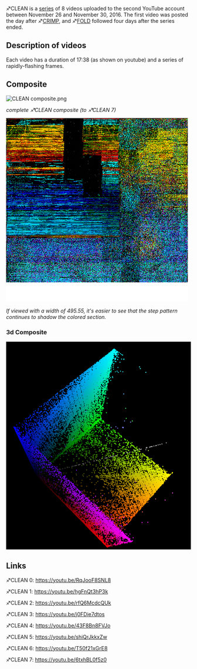 ♐CLEAN is a [series](List_of_Series "wikilink") of 8 videos uploaded to
the second YouTube account between November 26 and November 30, 2016.
The first video was posted the day after ♐[CRIMP](CRIMP "wikilink"), and
♐[FOLD](FOLD "wikilink") followed four days after the series ended.

## Description of videos

Each video has a duration of 17:38 (as shown on youtube) and a series of
rapidly-flashing frames.

## Composite

![ CLEAN composite.png](_CLEAN_composite.png " CLEAN composite.png")

*complete ♐CLEAN composite (to ♐CLEAN 7)*

![ CLEAN\_composite\_495.55.png](CLEAN_composite_495.55.png
" CLEAN_composite_495.55.png")

*If viewed with a width of 495.55, it's easier to see that the step
pattern continues to shadow the colored section.*

### 3d Composite

![Clean\_3d.PNG](Clean_3d.PNG "Clean_3d.PNG")

## Links

♐CLEAN 0: <https://youtu.be/RqJooF8SNL8>

♐CLEAN 1: <https://youtu.be/hgFnQt3hP3k>

♐CLEAN 2: <https://youtu.be/rfQ6McdcQUk>

♐CLEAN 3: <https://youtu.be/j0FDie7dtos>

♐CLEAN 4: <https://youtu.be/43F8Bn8FVJo>

♐CLEAN 5: <https://youtu.be/shiQrJkkxZw>

♐CLEAN 6: <https://youtu.be/T50f21xGrE8>

♐CLEAN 7: <https://youtu.be/6txhBL0f5z0>
